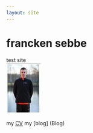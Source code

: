 ```yaml
---
layout: site
---
```

# francken sebbe
test site  
![picture](Images/SEBBE_SMALL.jpg)

my [CV](CV)
my [blog] (Blog)
